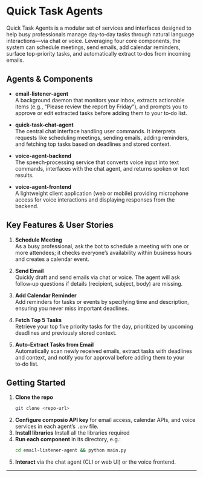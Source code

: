 # Quick Task Agents

Quick Task Agents is a modular set of services and interfaces designed to help busy professionals manage day‑to‑day tasks through natural language interactions—via chat or voice. Leveraging four core components, the system can schedule meetings, send emails, add calendar reminders, surface top-priority tasks, and automatically extract to‑dos from incoming emails.

## Agents & Components

- **email-listener-agent**  
  A background daemon that monitors your inbox, extracts actionable items (e.g., “Please review the report by Friday”), and prompts you to approve or edit extracted tasks before adding them to your to‑do list.

- **quick-task-chat-agent**  
  The central chat interface handling user commands. It interprets requests like scheduling meetings, sending emails, adding reminders, and fetching top tasks based on deadlines and stored context.

- **voice-agent-backend**  
  The speech‑processing service that converts voice input into text commands, interfaces with the chat agent, and returns spoken or text results.

- **voice-agent-frontend**  
  A lightweight client application (web or mobile) providing microphone access for voice interactions and displaying responses from the backend.

## Key Features & User Stories

1. **Schedule Meeting**  
   As a busy professional, ask the bot to schedule a meeting with one or more attendees; it checks everyone’s availability within business hours and creates a calendar event.

2. **Send Email**  
   Quickly draft and send emails via chat or voice. The agent will ask follow‑up questions if details (recipient, subject, body) are missing.

3. **Add Calendar Reminder**  
   Add reminders for tasks or events by specifying time and description, ensuring you never miss important deadlines.

4. **Fetch Top 5 Tasks**  
   Retrieve your top five priority tasks for the day, prioritized by upcoming deadlines and previously stored context.

5. **Auto‑Extract Tasks from Email**  
   Automatically scan newly received emails, extract tasks with deadlines and context, and notify you for approval before adding them to your to‑do list.

## Getting Started

1. **Clone the repo**
   ```bash
   git clone <repo-url>
   ```
2. **Configure composio API key** for email access, calendar APIs, and voice services in each agent’s `.env` file.
3. **Install libraries** Install all the libraries required
4. **Run each component** in its directory, e.g.:
   ```bash
   cd email-listener-agent && python main.py
   ```
5. **Interact** via the chat agent (CLI or web UI) or the voice frontend.
---

